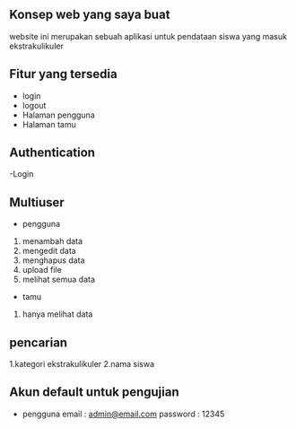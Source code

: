 
## Konsep web yang saya buat

website ini merupakan sebuah aplikasi untuk pendataan siswa yang masuk ekstrakulikuler

## Fitur yang tersedia
- login
- logout
- Halaman pengguna
- Halaman tamu
   
## Authentication
   -Login

## Multiuser
  - pengguna
   1. menambah data
   2. mengedit data
   3. menghapus data
   4. upload file
   5. melihat semua data
      
  - tamu
   1. hanya melihat data

## pencarian
 1.kategori ekstrakulikuler
 2.nama siswa
  

## Akun default untuk pengujian  

- pengguna
  email : admin@email.com
  password : 12345
